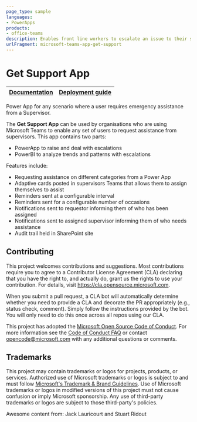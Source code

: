 ```yaml
---
page_type: sample
languages:
- PowerApps
products:
- office-teams
description: Enables front line workers to escalate an issue to their supervisors and get immediate help
urlFragment: microsoft-teams-app-get-support
---
```


# Get Support App
| [Documentation](https://github.com/OfficeDev/microsoft-teams-app-get-support/wiki) | [Deployment guide](https://github.com/OfficeDev/microsoft-teams-app-get-support/wiki/Deployment-Guide) |
| ---- | ---- |

Power App for any scenario where a user requires emergency assistance from a Supervisor.

The **Get Support App** can be used by organisations who are using Microsoft Teams to enable any set of users to request assistance from supervisors. This app contains two parts:

- PowerApp to raise and deal with escalations
- PowerBI to analyze trends and patterns with escalations

Features include:
-   Requesting assistance on different categories from a Power App
-   Adaptive cards posted in supervisors Teams that allows them to assign themselves to assist
-   Reminders sent at a configurable interval 
-   Reminders sent for a configurable number of occasions
-   Notifications sent to requestor informing them of who has been assigned 
-   Notifications sent to assigned supervisor informing them of who needs assistance 
-   Audit trail held in SharePoint site

## Contributing

This project welcomes contributions and suggestions.  Most contributions require you to agree to a
Contributor License Agreement (CLA) declaring that you have the right to, and actually do, grant us
the rights to use your contribution. For details, visit https://cla.opensource.microsoft.com.

When you submit a pull request, a CLA bot will automatically determine whether you need to provide
a CLA and decorate the PR appropriately (e.g., status check, comment). Simply follow the instructions
provided by the bot. You will only need to do this once across all repos using our CLA.

This project has adopted the [Microsoft Open Source Code of Conduct](https://opensource.microsoft.com/codeofconduct/).
For more information see the [Code of Conduct FAQ](https://opensource.microsoft.com/codeofconduct/faq/) or
contact [opencode@microsoft.com](mailto:opencode@microsoft.com) with any additional questions or comments.

## Trademarks

This project may contain trademarks or logos for projects, products, or services. Authorized use of Microsoft 
trademarks or logos is subject to and must follow 
[Microsoft's Trademark & Brand Guidelines](https://www.microsoft.com/en-us/legal/intellectualproperty/trademarks/usage/general).
Use of Microsoft trademarks or logos in modified versions of this project must not cause confusion or imply Microsoft sponsorship.
Any use of third-party trademarks or logos are subject to those third-party's policies.

Awesome content from: Jack Lauricourt and Stuart Ridout
